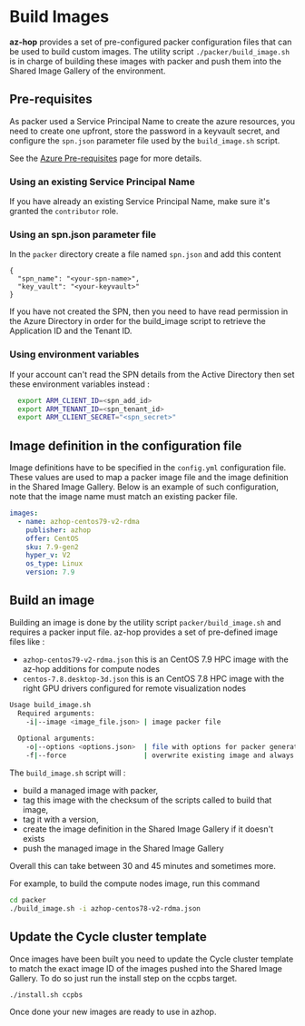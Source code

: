 # Build Images

**az-hop** provides a set of pre-configured packer configuration files that can be used to build custom images. The utility script `./packer/build_image.sh` is in charge of building these images with packer and push them into the Shared Image Gallery of the environment.

## Pre-requisites
As packer used a Service Principal Name to create the azure resources, you need to create one upfront, store the password in a keyvault secret, and configure the `spn.json` parameter file used by the `build_image.sh` script.

See the [Azure Pre-requisites](azure_prereqs.md) page for more details.

### Using an existing Service Principal Name
If you have already an existing Service Principal Name, make sure it's granted the `contributor` role. 
### Using an spn.json parameter file

In the `packer` directory create a file named `spn.json` and add this content

```
{
  "spn_name": "<your-spn-name>",
  "key_vault": "<your-keyvault>"
}
```

If you have not created the SPN, then you need to have read permission in the Azure Directory in order for the build_image script to retrieve the Application ID and the Tenant ID.

### Using environment variables
If your account can't read the SPN details from the Active Directory then set these environment variables instead :
```bash
  export ARM_CLIENT_ID=<spn_add_id>
  export ARM_TENANT_ID=<spn_tenant_id>
  export ARM_CLIENT_SECRET="<spn_secret>"
```

## Image definition in the configuration file

Image definitions have to be specified in the `config.yml` configuration file. These values are used to map a packer image file and the image definition in the Shared Image Gallery. Below is an example of such configuration, note that the image name must match an existing packer file.

```yml
images:
  - name: azhop-centos79-v2-rdma
    publisher: azhop
    offer: CentOS
    sku: 7.9-gen2
    hyper_v: V2
    os_type: Linux
    version: 7.9 
```

## Build an image
Building an image is done by the utility script `packer/build_image.sh` and requires a packer input file. az-hop provides a set of pre-defined image files like :
- `azhop-centos79-v2-rdma.json` this is an CentOS 7.9 HPC image with the az-hop additions for compute nodes  
- `centos-7.8.desktop-3d.json` this is an CentOS 7.8 HPC image with the right GPU drivers configured for remote visualization nodes

```bash
Usage build_image.sh 
  Required arguments:
    -i|--image <image_file.json> | image packer file
   
  Optional arguments:
    -o|--options <options.json>  | file with options for packer generated in the build phase
    -f|--force                   | overwrite existing image and always push a new version in the SIG
```

The `build_image.sh` script will :
- build a managed image with packer, 
- tag this image with the checksum of the scripts called to build that image, 
- tag it with a version, 
- create the image definition in the Shared Image Gallery if it doesn't exists
- push the managed image in the Shared Image Gallery

Overall this can take between 30 and 45 minutes and sometimes more.

For example, to build the compute nodes image, run this command
```bash
cd packer
./build_image.sh -i azhop-centos78-v2-rdma.json
```

## Update the Cycle cluster template
Once images have been built you need to update the Cycle cluster template to match the exact image ID of the images pushed into the Shared Image Gallery. To do so just run the install step on the ccpbs target.

```bash
./install.sh ccpbs
```

Once done your new images are ready to use in azhop.
